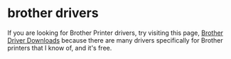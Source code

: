 # brother drivers
If you are looking for Brother Printer drivers, try visiting this page, <a href="https://brotherhardware.com/brother-drivers/">Brother Driver Downloads</a> because there are many drivers specifically for Brother printers that I know of, and it's free.
